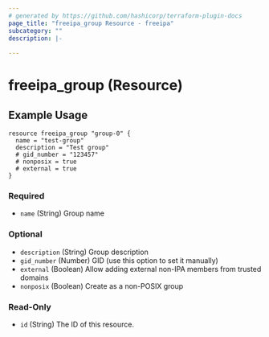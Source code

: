 ```yaml
---
# generated by https://github.com/hashicorp/terraform-plugin-docs
page_title: "freeipa_group Resource - freeipa"
subcategory: ""
description: |-
  
---
```


# freeipa_group (Resource)





<!-- schema generated by tfplugindocs -->
## Example Usage
```hcl
resource freeipa_group "group-0" {
  name = "test-group"
  description = "Test group"
  # gid_number = "123457"
  # nonposix = true
  # external = true
}
```

### Required

- `name` (String) Group name

### Optional

- `description` (String) Group description
- `gid_number` (Number) GID (use this option to set it manually)
- `external` (Boolean) Allow adding external non-IPA members from trusted domains
- `nonposix` (Boolean) Create as a non-POSIX group

### Read-Only

- `id` (String) The ID of this resource.


